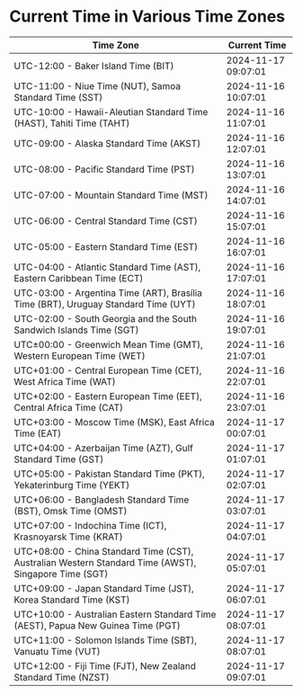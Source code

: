 # Current Time in Various Time Zones

| Time Zone | Current Time |
|-----------|--------------|
| UTC-12:00 - Baker Island Time (BIT) | 2024-11-17 09:07:01 |
| UTC-11:00 - Niue Time (NUT), Samoa Standard Time (SST) | 2024-11-16 10:07:01 |
| UTC-10:00 - Hawaii-Aleutian Standard Time (HAST), Tahiti Time (TAHT) | 2024-11-16 11:07:01 |
| UTC-09:00 - Alaska Standard Time (AKST) | 2024-11-16 12:07:01 |
| UTC-08:00 - Pacific Standard Time (PST) | 2024-11-16 13:07:01 |
| UTC-07:00 - Mountain Standard Time (MST) | 2024-11-16 14:07:01 |
| UTC-06:00 - Central Standard Time (CST) | 2024-11-16 15:07:01 |
| UTC-05:00 - Eastern Standard Time (EST) | 2024-11-16 16:07:01 |
| UTC-04:00 - Atlantic Standard Time (AST), Eastern Caribbean Time (ECT) | 2024-11-16 17:07:01 |
| UTC-03:00 - Argentina Time (ART), Brasília Time (BRT), Uruguay Standard Time (UYT) | 2024-11-16 18:07:01 |
| UTC-02:00 - South Georgia and the South Sandwich Islands Time (SGT) | 2024-11-16 19:07:01 |
| UTC±00:00 - Greenwich Mean Time (GMT), Western European Time (WET) | 2024-11-16 21:07:01 |
| UTC+01:00 - Central European Time (CET), West Africa Time (WAT) | 2024-11-16 22:07:01 |
| UTC+02:00 - Eastern European Time (EET), Central Africa Time (CAT) | 2024-11-16 23:07:01 |
| UTC+03:00 - Moscow Time (MSK), East Africa Time (EAT) | 2024-11-17 00:07:01 |
| UTC+04:00 - Azerbaijan Time (AZT), Gulf Standard Time (GST) | 2024-11-17 01:07:01 |
| UTC+05:00 - Pakistan Standard Time (PKT), Yekaterinburg Time (YEKT) | 2024-11-17 02:07:01 |
| UTC+06:00 - Bangladesh Standard Time (BST), Omsk Time (OMST) | 2024-11-17 03:07:01 |
| UTC+07:00 - Indochina Time (ICT), Krasnoyarsk Time (KRAT) | 2024-11-17 04:07:01 |
| UTC+08:00 - China Standard Time (CST), Australian Western Standard Time (AWST), Singapore Time (SGT) | 2024-11-17 05:07:01 |
| UTC+09:00 - Japan Standard Time (JST), Korea Standard Time (KST) | 2024-11-17 06:07:01 |
| UTC+10:00 - Australian Eastern Standard Time (AEST), Papua New Guinea Time (PGT) | 2024-11-17 08:07:01 |
| UTC+11:00 - Solomon Islands Time (SBT), Vanuatu Time (VUT) | 2024-11-17 08:07:01 |
| UTC+12:00 - Fiji Time (FJT), New Zealand Standard Time (NZST) | 2024-11-17 09:07:01 |
